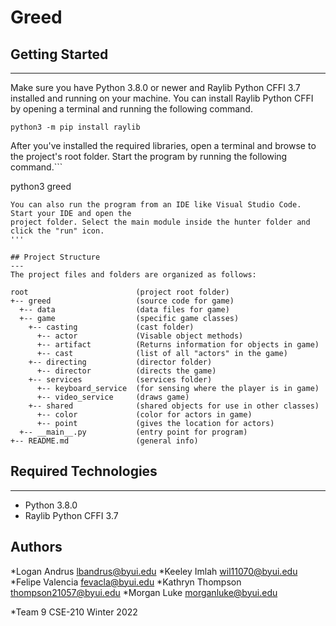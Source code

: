 # Greed

## Getting Started
---
Make sure you have Python 3.8.0 or newer and Raylib Python CFFI 3.7 installed and running on your machine. You can install Raylib Python CFFI by opening a terminal and running the following command.
```
python3 -m pip install raylib
```
After you've installed the required libraries, open a terminal and browse to the project's root folder. Start the program by running the following command.```

python3 greed 
```
You can also run the program from an IDE like Visual Studio Code. Start your IDE and open the 
project folder. Select the main module inside the hunter folder and click the "run" icon.
'''

## Project Structure
---
The project files and folders are organized as follows:

root                        (project root folder)
+-- greed                   (source code for game)
  +-- data                  (data files for game)
  +-- game                  (specific game classes)
    +-- casting             (cast folder)
      +-- actor             (Visable object methods)
      +-- artifact          (Returns information for objects in game)
      +-- cast              (list of all "actors" in the game)
    +-- directing           (director folder)
      +-- director          (directs the game)
    +-- services            (services folder)
      +-- keyboard_service  (for sensing where the player is in game)
      +-- video_service     (draws game)
    +-- shared              (shared objects for use in other classes)
      +-- color             (color for actors in game)
      +-- point             (gives the location for actors)
  +-- __main__.py           (entry point for program)
+-- README.md               (general info)
```

## Required Technologies
---
* Python 3.8.0
* Raylib Python CFFI 3.7

## Authors
*Logan Andrus lbandrus@byui.edu
*Keeley Imlah wil11070@byui.edu
*Felipe Valencia fevacla@byui.edu
*Kathryn Thompson thompson21057@byui.edu
*Morgan Luke morganluke@byui.edu

*Team 9 CSE-210 Winter 2022
